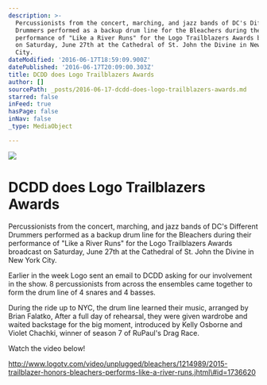 ```yaml
---
description: >-
  Percussionists from the concert, marching, and jazz bands of DC's Different
  Drummers performed as a backup drum line for the Bleachers during their
  performance of "Like a River Runs" for the Logo Trailblazers Awards broadcast
  on Saturday, June 27th at the Cathedral of St. John the Divine in New York
  City.
dateModified: '2016-06-17T18:59:09.900Z'
datePublished: '2016-06-17T20:09:00.303Z'
title: DCDD does Logo Trailblazers Awards
author: []
sourcePath: _posts/2016-06-17-dcdd-does-logo-trailblazers-awards.md
starred: false
inFeed: true
hasPage: false
inNav: false
_type: MediaObject

---
```

![](https://the-grid-user-content.s3-us-west-2.amazonaws.com/cfe1520b-6838-43a7-8cd4-d096b90dc7ef.jpg)

# DCDD does Logo Trailblazers Awards

Percussionists from the concert, marching, and jazz bands of DC's Different Drummers performed as a backup drum line for the Bleachers during their performance of "Like a River Runs" for the Logo Trailblazers Awards broadcast on Saturday, June 27th at the Cathedral of St. John the Divine in New York City.

Earlier in the week Logo sent an email to DCDD asking for our involvement in the show. 8 percussionists from across the ensembles came together to form the drum line of 4 snares and 4 basses.

During the ride up to NYC, the drum line learned their music, arranged by Brian Falatko, After a full day of rehearsal, they were given wardrobe and waited backstage for the big moment, introduced by Kelly Osborne and Violet Chachki, winner of season 7 of RuPaul's Drag Race.

Watch the video below!

http://www.logotv.com/video/unplugged/bleachers/1214989/2015-trailblazer-honors-bleachers-performs-like-a-river-runs.jhtml\#id=1736620